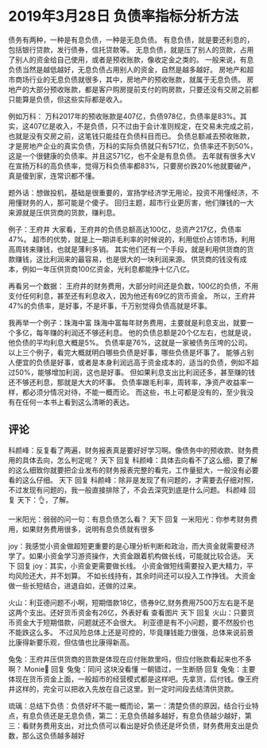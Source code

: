 # 2019年3月28日 负债率指标分析方法 
[负债率指标分析方法]: (https://articles.zsxq.com/id_go6w99vv88lb.html)
[url]: (https://t.zsxq.com/RbAM7M3)

债务有两种，一种是有息负债，一种是无息负债。
有息负债，就是要还利息的，包括银行贷款，发行债券，信托贷款等。
无息负债，就是压了别人的货款，占用了别人的资金给自己使用，或者是预收账款，像收定金之类的。
一般来说，有息负债当然是越低越好，无息负债占用别人的资金，自然是越多越好。
房地产和超市商场行业的无息负债就很多，其中，房地产的预收账款，就属于无息负债。
房地产的大部分预收账款，都是客户购房提前支付的购房款，只要还没有交房之前都只能算是负债，但这些实际都是收入。

例如万科：
万科2017年的预收账款是407亿，负债978亿，负债率是83%。其实，这407亿是收入，不是负债，只不过由于会计准则规定，在交易未完成之前，也就是没有交房之前，这笔钱只能挂在负债科目而已。
负债总额减去预收账款，才是房地产企业的真实负债，万科的实际负债就只有571亿，负债率还不到50%，这是一个很健康的负债率。并且这571亿，也不全是有息负债。
去年就有很多大V在宣扬万科的高负债率，觉得万科负债率都83%，只要房价跌20%他就要破产，真是傻到家，连常识都不懂。

题外话：想做投机，基础是很重要的，宣扬学经济学无用论，投资不用懂经济，不用懂财务的人，那可能是个傻子。
回归主题，超市行业更厉害，他们赚钱的一大来源就是压供货商的货款，赚利息。

例子：王府井
大家看，王府井的负债总额高达100亿，总资产217亿，负债率47%。
超市的优势，就是上一期讲毛利率的时候说的，利用低价占领市场，利用高周转来赚钱，也就是薄利多销。
其实他们还有一个手段，就是利用供货商的货款赚钱，这比利润来的最容易，也是很大的一块利润来源。
供货商的钱没有成本，例如一年压供货商100亿资金，光利息都能挣十亿八亿。

再看另一个数据：
王府井的财务费用，大部分时间还是负数，100亿的负债，不用支付任何利息，甚至还有利息收入，因为他还有69亿的货币资金。
所以，王府井47%的负债率，是好事，不是坏事，千万别觉得负债高就是坏事。

我再举一个例子：珠海中富
珠海中富每年财务费用，主要就是利息支出，就要一个多亿，每年赚的利润还不够还利息。
他的负债总额是20个亿左右，也就是说，他负债的平均利息大概是5%。
负债率是76%，这就是一家被债务压垮的公司。
以上三个例子，看完大概就明白哪些负债是好事，哪些负债是坏事了。
能够占别人便宜的负债是好事，或者是本身利润远高于资金成本的，适当的负债，例如不超过50%，能够增加利润，这也是好事。
但如果利息支出比利润还多，甚至赚的钱还不够还利息，那就是大大的坏事。
负债率跟毛利率，周转率，净资产收益率一样，都必须分情况对待，不能一概而论。
而这些，书上可都是没有的，至少我没有在任何一本书上看到这么清晰的表达。

## 评论
科颜峰：反复看了两遍，财务报表真是要好好学习啊。像债务中的预收款、财务费用的具体去向，怎么判定呢？
天下 回复 科颜峰：具体去向看不了这么细，要了解的这么细致你就要把企业发布的财务报表完整的看完，工作量挺大，一般没有必要看的这么仔细。
天下 回复 科颜峰：除非是发现了有问题的，才需要去仔细对照，不过发现有问题的，我一般直接排除了，不会去深究到底是什么问题。
科颜峰 回复 天下：👌，了解。

一米阳光：弱弱的问一句：有息负债怎么看？
天下 回复 一米阳光：你参考财务费用，如果财务费用很多，说明有息负债就有很多

joy：我感觉小资金做超短更重要的是心理分析判断和政治，而大资金就需要经济学了。如果小资金学习游资操作，大资金跟着机构做长线，可能就比较合适。
天下 回复 joy：其实，小资金更需要做长线。
小资金做短线需要投入更大精力，平均风险还大，并不划算。
不如长线持有，其余时间还可以投入工作挣钱。
大资金做一些长短结合，进退自如，还做的过来。

火山：利亚德问题不小啊，短期借款18亿，债券9亿,财务费用7500万左右是不是这两个支出。还好货币资金有26亿，外表好看 查看图片 
天下 回复 火山：只要货币资金大于短期借款，问题就还不会很大。
利亚德是有不小问题，要不然股价也不能跌这么多。
不过风险总体上还是可控的，毕竟赚钱能力很强，总体来说前景比康得新要乐观，但估值也比康得新高。

兔兔：王府井压供货商的货款是体现在应付账款里吗，但应付账款看起来也不多啊？
Monie🍊 回复 兔兔：同问 这块没看懂
一朝错过，一生断肠 回复 兔兔：主要体现在货币资金上面，一般超市的经营模式都是这样吧。先拿货，后付钱。像王府井这样的，完全可以把收入先放在自己这里。到一定时间段去结清供货款。

琉璃：总结下负债：负债好坏不能一概而论，第一：清楚负债的原因，结合行业特点，有息负债还是无息负债，第二：无息负债越多越好，有息负债越少越好，第三：看财务费用支出，对比负债可以看出是好负债还是坏负债，财务费用支出是负数，那么这负债越多越好